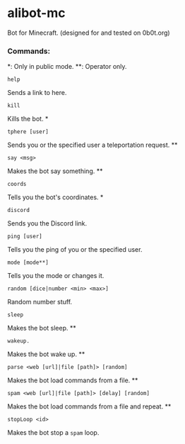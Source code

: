 # alibot-mc
Bot for Minecraft. (designed for and tested on 0b0t.org)

### Commands:
*: Only in public mode.
**: Operator only.

	help

Sends a link to here.

	kill

Kills the bot. *

	tphere [user]

Sends you or the specified user a teleportation request. **

	say <msg>

Makes the bot say something. **

	coords

Tells you the bot's coordinates. *

	discord

Sends you the Discord link.

	ping [user]

Tells you the ping of you or the specified user.

	mode [mode**]

Tells you the mode or changes it.

	random [dice|number <min> <max>]

Random number stuff.

	sleep

Makes the bot sleep. **

	wakeup.

Makes the bot wake up. **

	parse <web [url]|file [path]> [random]

Makes the bot load commands from a file. **

	spam <web [url]|file [path]> [delay] [random]

Makes the bot load commands from a file and repeat. **

	stopLoop <id>

Makes the bot stop a `spam` loop.